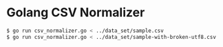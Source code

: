 # Golang CSV Normalizer

```sh
$ go run csv_normalizer.go < ../data_set/sample.csv
$ go run csv_normalizer.go < ../data_set/sample-with-broken-utf8.csv
```
